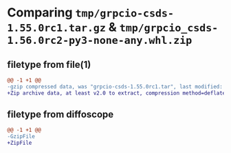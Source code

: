 # Comparing `tmp/grpcio-csds-1.55.0rc1.tar.gz` & `tmp/grpcio_csds-1.56.0rc2-py3-none-any.whl.zip`

## filetype from file(1)

```diff
@@ -1 +1 @@
-gzip compressed data, was "grpcio-csds-1.55.0rc1.tar", last modified: Wed Apr 26 10:35:50 2023, max compression
+Zip archive data, at least v2.0 to extract, compression method=deflate
```

## filetype from diffoscope

```diff
@@ -1 +1 @@
-GzipFile
+ZipFile
```

